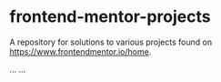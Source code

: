 # frontend-mentor-projects

A repository for solutions to various projects found on https://www.frontendmentor.io/home.

...
...
